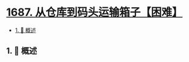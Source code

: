 # [1687. 从仓库到码头运输箱子【困难】](https://github.com/tnotesjs/TNotes.leetcode/tree/main/notes/1687.%20%E4%BB%8E%E4%BB%93%E5%BA%93%E5%88%B0%E7%A0%81%E5%A4%B4%E8%BF%90%E8%BE%93%E7%AE%B1%E5%AD%90%E3%80%90%E5%9B%B0%E9%9A%BE%E3%80%91)

<!-- region:toc -->

- [1. 📝 概述](#1--概述)

<!-- endregion:toc -->

## 1. 📝 概述
